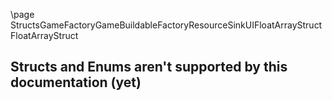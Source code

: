 \page StructsGameFactoryGameBuildableFactoryResourceSinkUIFloatArrayStruct FloatArrayStruct
## Structs and Enums aren't supported by this documentation (yet)
